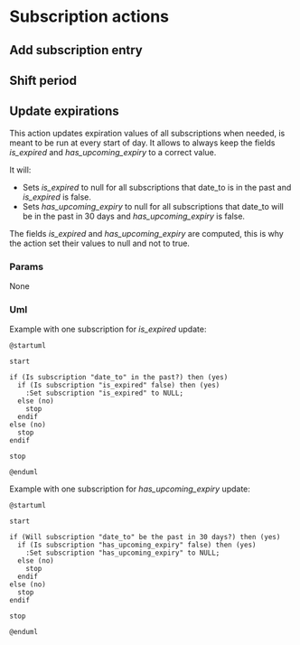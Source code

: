 # Subscription actions

## Add subscription entry

## Shift period

## Update expirations

This action updates expiration values of all subscriptions when needed, is meant to be run at every start of day.
It allows to always keep the fields *is_expired* and *has_upcoming_expiry* to a correct value.

It will:

* Sets *is_expired* to null for all subscriptions that date_to is in the past and *is_expired* is false.
* Sets *has_upcoming_expiry* to null for all subscriptions that date_to will be in the past in 30 days and *has_upcoming_expiry* is false.

The fields *is_expired* and *has_upcoming_expiry* are computed, this is why the action set their values to null and not to true.

### Params

None

### Uml

Example with one subscription for *is_expired* update:

```puml
@startuml

start

if (Is subscription "date_to" in the past?) then (yes)
  if (Is subscription "is_expired" false) then (yes)
    :Set subscription "is_expired" to NULL;
  else (no)
    stop
  endif
else (no)
  stop
endif

stop

@enduml
```

Example with one subscription for *has_upcoming_expiry* update:

```puml
@startuml

start

if (Will subscription "date_to" be the past in 30 days?) then (yes)
  if (Is subscription "has_upcoming_expiry" false) then (yes)
    :Set subscription "has_upcoming_expiry" to NULL;
  else (no)
    stop
  endif
else (no)
  stop
endif

stop

@enduml
```
